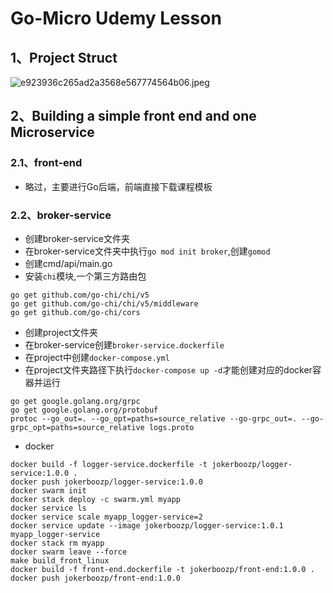 # Go-Micro Udemy Lesson

## 1、Project Struct

![e923936c265ad2a3568e567774564b06.jpeg](https://i2.mjj.rip/2023/07/05/e923936c265ad2a3568e567774564b06.jpeg)

## 2、Building a simple front end and one Microservice

### 2.1、front-end

- 略过，主要进行Go后端，前端直接下载课程模板

### 2.2、broker-service

- 创建broker-service文件夹
- 在broker-service文件夹中执行`go mod init broker`,创建`gomod`
- 创建cmd/api/main.go
- 安装`chi`模块,一个第三方路由包
```shell
go get github.com/go-chi/chi/v5
go get github.com/go-chi/chi/v5/middleware
go get github.com/go-chi/cors
```
- 创建project文件夹
- 在broker-service创建`broker-service.dockerfile`
- 在project中创建`docker-compose.yml`
- 在project文件夹路径下执行`docker-compose up -d`才能创建对应的docker容器并运行
```shell
go get google.golang.org/grpc
go get google.golang.org/protobuf
protoc --go_out=. --go_opt=paths=source_relative --go-grpc_out=. --go-grpc_opt=paths=source_relative logs.proto 
```

- docker
```shell
docker build -f logger-service.dockerfile -t jokerboozp/logger-service:1.0.0 .
docker push jokerboozp/logger-service:1.0.0
docker swarm init
docker stack deploy -c swarm.yml myapp
docker service ls
docker service scale myapp_logger-service=2
docker service update --image jokerboozp/logger-service:1.0.1 myapp_logger-service
docker stack rm myapp
docker swarm leave --force
make build_front_linux
docker build -f front-end.dockerfile -t jokerboozp/front-end:1.0.0 .
docker push jokerboozp/front-end:1.0.0
```